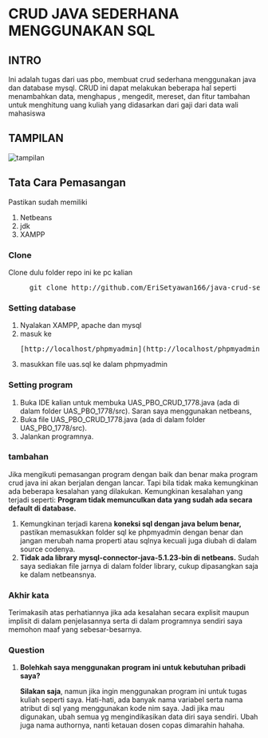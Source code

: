 
<h1>CRUD JAVA SEDERHANA MENGGUNAKAN SQL</h1>
<h2>INTRO</h2>
<p>Ini adalah tugas dari uas pbo, membuat crud sederhana menggunakan java dan database mysql. CRUD ini dapat melakukan beberapa hal seperti menambahkan data, menghapus
, mengedit, mereset, dan fitur tambahan untuk menghitung uang kuliah yang didasarkan dari gaji dari data wali mahasiswa</p>
<h2>TAMPILAN</h2>

![tampilan](https://user-images.githubusercontent.com/72864742/137664634-d6bb3fbc-0301-41b4-ac86-238fddb4b9e7.png)



<h2>Tata Cara Pemasangan</h2>
<p>Pastikan sudah memiliki</p>
<ol>
	<li>Netbeans</li>
	<li>jdk</li>
	<li>XAMPP</li>
</ol>

<h3>Clone</h3>
<p>Clone dulu folder repo ini ke pc kalian</p>
<pre>
	 git clone http://github.com/EriSetyawan166/java-crud-sederhana-sql.git
</pre>
<h3>Setting database</h3>
<ol>
	<li>Nyalakan XAMPP, apache dan mysql</li>
	<li>masuk ke<pre>[http://localhost/phpmyadmin](http://localhost/phpmyadmin "Go to your localhost phpMyAdmin")</pre></li>
	<li>masukkan file uas.sql ke dalam phpmyadmin</li>
</ol>

<h3>Setting program</h3>
<ol>
<li>
	Buka IDE kalian untuk membuka UAS_PBO_CRUD_1778.java (ada di dalam folder UAS_PBO_1778/src). Saran saya menggunakan netbeans,
</li>
<li>Buka file UAS_PBO_CRUD_1778.java (ada di dalam folder UAS_PBO_1778/src).</li>
<li>Jalankan programnya.
</ol>

<h3>tambahan</h3>
<p>Jika mengikuti pemasangan program dengan baik dan benar maka program crud java ini akan berjalan dengan lancar. Tapi bila tidak maka kemungkinan ada beberapa kesalahan yang dilakukan. Kemungkinan kesalahan yang terjadi seperti: <b>Program tidak memunculkan data yang sudah ada secara default di database.</b>
<ol>
<li>
	 Kemungkinan terjadi karena <b>koneksi sql dengan java belum benar,</b> pastikan memasukkan folder sql ke phpmyadmin dengan benar dan jangan merubah nama properti atau sqlnya kecuali juga diubah di dalam source codenya.
</li>
<li><b>Tidak ada library mysql-connector-java-5.1.23-bin di netbeans.</b> Sudah saya sediakan file jarnya di dalam folder library, cukup dipasangkan saja ke dalam netbeansnya.</li>

</ol>

<h3>Akhir kata</h3>
<p>Terimakasih atas perhatiannya jika ada kesalahan secara explisit maupun implisit di dalam penjelasannya serta di dalam programnya sendiri saya memohon maaf yang sebesar-besarnya. 

<h3>Question</h3>
<ol>
<li><b>Bolehkah saya menggunakan program ini untuk kebutuhan pribadi saya?</b><p><b>Silakan saja</b>, namun jika ingin menggunakan program ini untuk tugas kuliah seperti saya. Hati-hati, ada banyak nama variabel serta nama atribut di sql yang menggunakan kode nim saya. Jadi jika mau digunakan, ubah semua yg mengindikasikan data diri saya sendiri. Ubah juga nama authornya, nanti ketauan dosen copas dimarahin hahaha.</p></li>
</ol>
